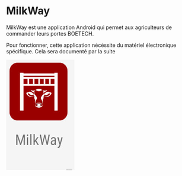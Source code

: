 # MilkWay
MilkWay est une application Android qui permet aux agriculteurs de commander leurs portes BOETECH.

Pour fonctionner, cette application nécéssite du matériel électronique spécifique. Cela sera documenté par la suite

![Logo de MilkWay](images/logo.jpg "Logo de MilkWay")
